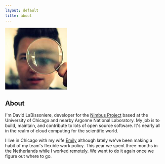 ```yaml
---
layout: default
title: about
---
```


<img src="/img/glass.jpeg">

About
-----

I'm David LaBissoniere, developer for the
[Nimbus Project](http://www.nimbusproject.org) based at the University of
Chicago and nearby Argonne National Laboratory. My job is to build, maintain,
and contribute to lots of open source software. It's nearly all in the realm
of cloud computing for the scientific world.

I live in Chicago with my wife [Emily](http://baconandorca.blogspot.com)
although lately we've been making a habit of my team's flexible work policy.
This year we spent three months in the Netherlands while I worked remotely.
We want to do it again once we figure out where to go.

